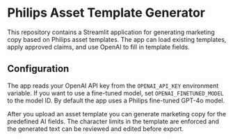 # Philips Asset Template Generator

This repository contains a Streamlit application for generating marketing copy based on Philips asset templates. The app can load existing templates, apply approved claims, and use OpenAI to fill in template fields.

## Configuration

The app reads your OpenAI API key from the `OPENAI_API_KEY` environment variable. If you want to use a fine-tuned model, set `OPENAI_FINETUNED_MODEL` to the model ID. By default the app uses a Philips fine-tuned GPT-4o model.

After you upload an asset template you can generate marketing copy for the predefined AI fields. The character limits in the template are enforced and the generated text can be reviewed and edited before export.

